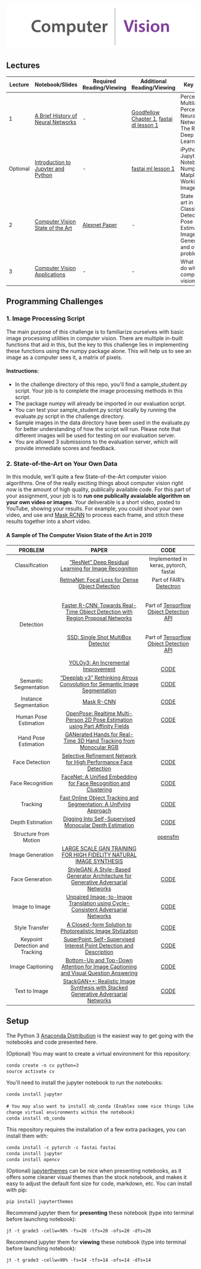 
![](graphics/computer_vision_cropped.png)


## Lectures
| Lecture |   Notebook/Slides | Required Reading/Viewing | Additional Reading/Viewing | Key Topics | 
| ------ | ------- | ------------- | --------------------------- | -------------------------- | 
| 1 | [A Brief History of Neural Networks](notebooks/A%20Brief%20History%20of%20Neural%20Networks.ipynb) | - | [Goodfellow Chapter 1](https://www.deeplearningbook.org/contents/intro.html), [fastai dl lesson 1](https://course.fast.ai/videos/?lesson=1)| Perceptrons, Multilayer Perceptrons, Neural Networks, The Rise of Deep Learning|
| Optional | [Introduction to Jupyter and Python](notebooks/Introduction%20to%20Jupyter%20and%20Python.ipynb) | - | [fastai ml lesson 1](http://course18.fast.ai/ml)| iPython, The Jupyter Notebook, Numpy, Matplotlib, Working with Image Data|
| 2 | [Computer Vision State of the Art](http://www.welchlabs.io/unccv/intro_to_computer_vision/state_of_the_art_2019.pptx) | [Alexnet Paper](https://papers.nips.cc/paper/4824-imagenet-classification-with-deep-convolutional-neural-networks.pdf) | - | State of the art in Classification, Detection, Pose Estimation, Image Generation, and other problems|
| 3 | [Computer Vision Applications](http://www.welchlabs.io/unccv/intro_to_computer_vision/cv_applications.pptx) | - | - | What can we do with comptuer vision?|


## Programming Challenges

### 1. Image Processing Script
The main purpose of this challenge is to familiarize ourselves with basic image processing utilities in computer vision. There are multiple in-built functions that aid in this, but the key to this challenge lies in implementing these functions using the numpy package alone. This will help us to see an image as a computer sees it, a matrix of pixels. 

#### Instructions:
* In the challenge directory of this repo, you'll find a sample_student.py script. Your job is to complete the image processing methods in this script.
* The package numpy will already be imported in our evaluation script.
* You can test your sample_student.py script locally by running the evaluate.py script in the challenge directory.
* Sample images in the data directory have been used in the evaluate.py for better understanding of how the script will run. Please note that different images will be used for testing on our evaluation server.
* You are allowed 3 submissions to the evaluation server, which will provide immediate scores and feedback.

### 2. State-of-the-Art on Your Own Data
In this module, we'll quite a few State-of-the-Art computer vision algorithms. One of the really exciting things about computer vision right now is the amount of high quality, publically available code. For this part of your assignment, your job is to **run one publically avaialable algorithm on your own video or images**. Your deliverable is a short video, posted to YouTube, showing your results. For example, you could shoot your own video, and use and [Mask RCNN](https://github.com/matterport/Mask_RCNN) to process each frame, and stitch these results together into a short video. 

   #### A Sample of The Computer Vision State of the Art in 2019

| PROBLEM | PAPER | CODE |
| :---:         |     :---:      |          :---: |
| Classification| [“ResNet” Deep Residual Learning for Image Recognition](https://arxiv.org/abs/1512.03385)| Implemented in keras, pytorch, fastai |
| Detection     |[RetinaNet: Focal Loss for Dense Object Detection](https://arxiv.org/pdf/1708.02002.pdf)<br><br><br>[Faster R-CNN: Towards Real-Time Object Detection with Region Proposal Networks](https://arxiv.org/pdf/1506.01497.pdf)<br><br><br> [SSD: Single Shot MultiBox Detector](https://arxiv.org/pdf/1512.02325.pdf)<br><br><br>[YOLOv3: An Incremental Improvement](https://pjreddie.com/media/files/papers/YOLOv3.pdf)|Part of FAIR’s [Detectron](https://github.com/facebookresearch/Detectron)<br><br><br>Part of [Tensorflow Object Detection API](https://github.com/tensorflow/models/tree/master/research/object_detection)<br><br><br>Part of [Tensorflow Object Detection API](https://github.com/tensorflow/models/tree/master/research/object_detection)<br><br><br>[CODE](https://pjreddie.com/darknet/yolo/)|
|Semantic Segmentation| [“Deeplab v3” Rethinking Atrous Convolution for Semantic Image Segmentation](https://arxiv.org/pdf/1708.02002.pdf)|[CODE](https://github.com/tensorflow/models/tree/master/research/deeplab)|
|Instance Segmentation| [Mask R-CNN](https://arxiv.org/pdf/1703.06870.pdf)|[CODE](https://github.com/matterport/Mask_RCNN)|
|Human Pose Estimation| [OpenPose: Realtime Multi-Person 2D Pose Estimation using Part Affinity Fields](https://arxiv.org/pdf/1812.08008.pdf)|[CODE](https://github.com/CMU-Perceptual-Computing-Lab/openpose)|
|Hand Pose Estimation| [GANerated Hands for Real-Time 3D Hand Tracking from Monocular RGB](https://arxiv.org/pdf/1712.01057.pdf)| |
|Face Detection| [Selective Refinement Network for High Performance Face Detection](https://arxiv.org/pdf/1809.02693v1.pdf)|[CODE](https://github.com/ChiCheng123/SRN)|
|Face Recognition| [FaceNet: A Unified Embedding for Face Recognition and Clustering](https://arxiv.org/pdf/1503.03832v3.pdf)|[CODE](https://github.com/davidsandberg/facenet)|
|Tracking| [Fast Online Object Tracking and Segmentation: A Unifying Approach](https://arxiv.org/pdf/1812.05050.pdf)|[CODE](https://github.com/foolwood/SiamMask)|
|Depth Estimation| [Digging Into Self-Supervised Monocular Depth Estimation](https://arxiv.org/pdf/1806.01260v3.pdf)|[CODE](https://github.com/nianticlabs/monodepth2)|
|Structure from Motion|  |[opensfm](https://github.com/mapillary/OpenSfM)|
|Image Generation|[LARGE SCALE GAN TRAINING FOR HIGH FIDELITY NATURAL IMAGE SYNTHESIS](https://arxiv.org/pdf/1809.11096.pdf)| |
|Face Generation| [StyleGAN: A Style-Based Generator Architecture for Generative Adversarial Networks](https://arxiv.org/pdf/1812.04948.pdf)|[CODE](https://github.com/NVlabs/stylegan)|
|Image to Image| [Unpaired Image-to-Image Translation using Cycle-Consistent Adversarial Networks](https://arxiv.org/pdf/1703.10593.pdf)|[CODE](https://github.com/junyanz/pytorch-CycleGAN-and-pix2pix)|
|Style Transfer| [A Closed-form Solution to Photorealistic Image Stylization](https://arxiv.org/pdf/1802.06474v5.pdf)|[CODE](https://github.com/NVIDIA/FastPhotoStyle)|
|Keypoint Detection and Tracking| [SuperPoint: Self-Supervised Interest Point Detection and Description](http://openaccess.thecvf.com/content_cvpr_2018_workshops/papers/w9/DeTone_SuperPoint_Self-Supervised_Interest_CVPR_2018_paper.pdf)|[CODE](https://github.com/MagicLeapResearch/SuperPointPretrainedNetwork)|
|Image Captioning| [Bottom-Up and Top-Down Attention for Image Captioning and Visual Question Answering](https://arxiv.org/pdf/1707.07998v3.pdf)|[CODE](https://github.com/facebookresearch/pythia)|
|Text to Image| [StackGAN++: Realistic Image Synthesis with Stacked Generative Adversarial Networks](https://arxiv.org/pdf/1710.10916.pdf)|[CODE](https://github.com/hanzhanggit/StackGAN)|


## Setup
The Python 3 [Anaconda Distribution](https://www.anaconda.com/download) is the easiest way to get going with the notebooks and code presented here. 

(Optional) You may want to create a virtual environment for this repository: 

~~~
conda create -n cv python=3 
source activate cv
~~~

You'll need to install the jupyter notebook to run the notebooks:

~~~
conda install jupyter

# You may also want to install nb_conda (Enables some nice things like change virtual environments within the notebook)
conda install nb_conda
~~~

This repository requires the installation of a few extra packages, you can install them with:

~~~
conda install -c pytorch -c fastai fastai
conda install jupyter
conda install opencv
~~~

(Optional) [jupyterthemes](https://github.com/dunovank/jupyter-themes) can be nice when presenting notebooks, as it offers some cleaner visual themes than the stock notebook, and makes it easy to adjust the default font size for code, markdown, etc. You can install with pip: 

~~~
pip install jupyterthemes
~~~

Recommend jupyter them for **presenting** these notebook (type into terminal before launching notebook):
~~~
jt -t grade3 -cellw=90% -fs=20 -tfs=20 -ofs=20 -dfs=20
~~~

Recommend jupyter them for **viewing** these notebook (type into terminal before launching notebook):
~~~
jt -t grade3 -cellw=90% -fs=14 -tfs=14 -ofs=14 -dfs=14
~~~



